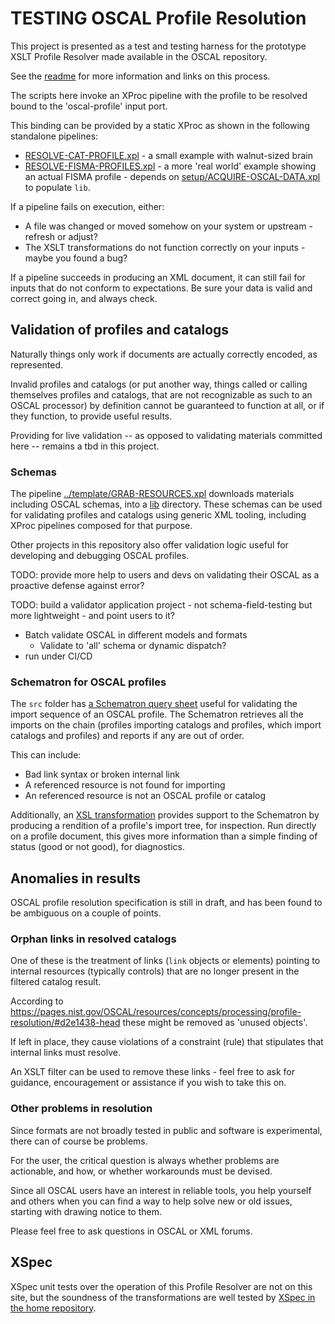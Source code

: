 # TESTING OSCAL Profile Resolution

This project is presented as a test and testing harness for the prototype XSLT Profile Resolver made available in the OSCAL repository.

See the [readme](readme.md) for more information and links on this process.

The scripts here invoke an XProc pipeline with the profile to be resolved bound to the 'oscal-profile' input port.

This binding can be provided by a static XProc as shown in the following standalone pipelines:

- [RESOLVE-CAT-PROFILE.xpl](RESOLVE-CAT-PROFILE.xpl) - a small example with walnut-sized brain
- [RESOLVE-FISMA-PROFILES.xpl](RESOLVE-FISMA-PROFILES.xpl) - a more 'real world' example showing an actual FISMA profile - depends on [setup/ACQUIRE-OSCAL-DATA.xpl](setup/ACQUIRE-OSCAL-DATA.xpl) to populate `lib`.

If a pipeline fails on execution, either:

- A file was changed or moved somehow on your system or upstream - refresh or adjust?
- The XSLT transformations do not function correctly on your inputs - maybe you found a bug?

If a pipeline succeeds in producing an XML document, it can still fail for inputs that do not conform to expectations. Be sure your data is valid and correct going in, and always check.

## Validation of profiles and catalogs

Naturally things only work if documents are actually correctly encoded, as represented.

Invalid profiles and catalogs (or put another way, things called or calling themselves profiles and catalogs, that are not recognizable as such to an OSCAL processor) by definition cannot be guaranteed to function at all, or if they function, to provide useful results.

Providing for live validation -- as opposed to validating materials committed here -- remains a tbd in this project.

### Schemas

The pipeline [../template/GRAB-RESOURCES.xpl](../template/GRAB-RESOURCES.xpl) downloads materials including OSCAL schemas, into a [lib]() directory. These schemas can be used for validating profiles and catalogs using generic XML tooling, including XProc pipelines composed for that purpose.

Other projects in this repository also offer validation logic useful for developing and debugging OSCAL profiles.

TODO: provide more help to users and devs on validating their OSCAL as a proactive defense against error?

TODO: build a validator application project - not schema-field-testing but more lightweight - and point users to it?

- Batch validate OSCAL in different models and formats
   - Validate to 'all' schema or dynamic dispatch?
- run under CI/CD

### Schematron for OSCAL profiles

The `src` folder has [a Schematron query sheet](src/check-profile-imports.sch) useful for validating the import sequence of an OSCAL profile. The Schematron retrieves all the imports on the chain (profiles importing catalogs and profiles, which import catalogs and profiles) and reports if any are out of order.

This can include:

  - Bad link syntax or broken internal link
  - A referenced resource is not found for importing
  - An referenced resource is not an OSCAL profile or catalog

Additionally, an [XSL transformation](src/trace-profile-imports.xsl) provides support to the Schematron by producing a rendition of a profile's import tree, for inspection. Run directly on a profile document, this gives more information than a simple finding of status (good or not good), for diagnostics.

## Anomalies in results

OSCAL profile resolution specification is still in draft, and has been found to be ambiguous on a couple of points.

### Orphan links in resolved catalogs

One of these is the treatment of links (`link` objects or elements) pointing to internal resources (typically controls) that are no longer present in the filtered catalog result.

According to https://pages.nist.gov/OSCAL/resources/concepts/processing/profile-resolution/#d2e1438-head these might be removed as 'unused objects'.

If left in place, they cause violations of a constraint (rule) that stipulates that internal links must resolve.

An XSLT filter can be used to remove these links - feel free to ask for guidance, encouragement or assistance if you wish to take this on.

### Other problems in resolution

Since formats are not broadly tested in public and software is experimental, there can of course be problems.

For the user, the critical question is always whether problems are actionable, and how, or whether workarounds must be devised.

Since all OSCAL users have an interest in reliable tools, you help yourself and others when you can find a way to help solve new or old issues, starting with drawing notice to them.

Please feel free to ask questions in OSCAL or XML forums.


## XSpec

XSpec unit tests over the operation of this Profile Resolver are not on this site, but the soundness of the transformations are well tested by [XSpec in the home repository](https://github.com/usnistgov/OSCAL/tree/main/src/utils/resolver-pipeline/testing).
